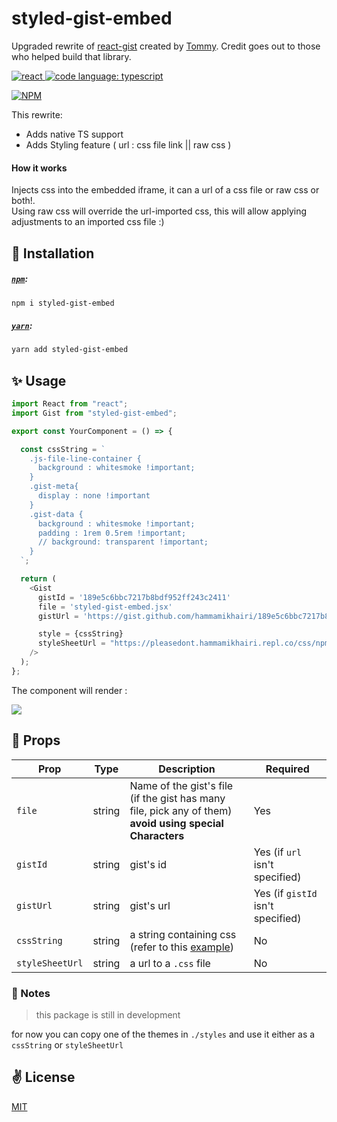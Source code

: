 # styled-gist-embed

Upgraded rewrite of [react-gist](https://github.com/tleunen/react-gist) created by [Tommy](https://github.com/tleunen). Credit goes out to those who helped build that library.

<a href="https://reactjs.org/">
    <img alt="react" src="https://badges.aleen42.com/src/react.svg" >
</a>
<a href="https://www.typescriptlang.org">
    <img alt="code language: typescript" src="https://badges.aleen42.com/src/typescript.svg">
</a>

[![NPM](https://img.shields.io/npm/v/styled-gist-embed.svg)](https://www.npmjs.com/package/styled-gist-embed)


This rewrite:
- Adds native TS support
- Adds Styling feature ( url : css file link || raw css )



#### How it works

Injects css into the embedded iframe, it can a url of a css file or raw css or both!. <br>
Using raw css will override the url-imported css,
this will allow applying adjustments to an imported css file :)

## 🚀 Installation

##### [`npm`](https://docs.npmjs.com/downloading-and-installing-node-js-and-npm):

```bash
npm i styled-gist-embed
```

##### [`yarn`](https://classic.yarnpkg.com/en/docs/install/#mac-stable):

```bash
yarn add styled-gist-embed
```

## ✨ Usage

```typescript jsx
import React from "react";
import Gist from "styled-gist-embed";

export const YourComponent = () => {

  const cssString = `
    .js-file-line-container {
      background : whitesmoke !important;
    }
    .gist-meta{
      display : none !important
    }
    .gist-data {
      background : whitesmoke !important;
      padding : 1rem 0.5rem !important;
      // background: transparent !important;
    }
  `;

  return (
    <Gist
      gistId = '189e5c6bbc7217b8bdf952ff243c2411'
      file = 'styled-gist-embed.jsx'
      gistUrl = 'https://gist.github.com/hammamikhairi/189e5c6bbc7217b8bdf952ff243c2411'

      style = {cssString}
      styleSheetUrl = "https://pleasedont.hammamikhairi.repl.co/css/npm.css"
    />
  );
};
```
The component will render :
<p>
  <img src='https://cdn.discordapp.com/attachments/992802358998355999/1002328190364168273/unknown.png'>
</p>

## 📌 Props

Prop                  | Type     | Description                   | Required
--------------------- | -------- | ------------------------- | --------
`file`|string|Name of the gist's file (if the gist has many file, pick any of them) <br> **avoid using special Characters**|Yes
`gistId`|string|gist's id|Yes (if `url` isn't specified)
`gistUrl`|string|gist's url| Yes (if `gistId` isn't specified)
`cssString`|string| a string containing css (refer to this <a href='##-usage'>example</a>) |No
`styleSheetUrl`|string|a url to a `.css` file|No|


### 📝 Notes
> this package is still in development

for now you can copy one of the themes in `./styles` and use it either as a `cssString` or `styleSheetUrl`

## ✌️ License
[MIT](https://opensource.org/licenses/MIT)